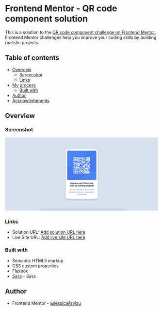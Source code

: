 # Frontend Mentor - QR code component solution

This is a solution to the [QR code component challenge on Frontend Mentor](https://www.frontendmentor.io/challenges/qr-code-component-iux_sIO_H). Frontend Mentor challenges help you improve your coding skills by building realistic projects. 

## Table of contents

- [Overview](#overview)
  - [Screenshot](#screenshot)
  - [Links](#links)
- [My process](#my-process)
  - [Built with](#built-with)
- [Author](#author)
- [Acknowledgments](#acknowledgments)

## Overview

### Screenshot

![](images/Screenshot.png)

### Links

- Solution URL: [Add solution URL here](https://www.frontendmentor.io/solutions/qr-component-with-sass-and-boostrap-P8lDboJK_x)
- Live Site URL: [Add live site URL here](https://playful-marigold-153c12.netlify.app/)

### Built with

- Semantic HTML5 markup
- CSS custom properties
- Flexbox
- [Sass](https://sass-lang.com/) - Sass

## Author

- Frontend Mentor - [@jessicaArvizu](https://www.frontendmentor.io/profile/jessicaArvizu)

